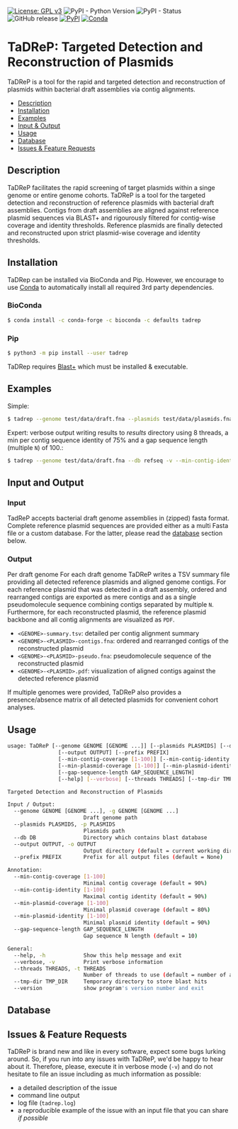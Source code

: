 [![License: GPL v3](https://img.shields.io/badge/License-GPL%20v3-brightgreen.svg)](https://github.com/oschwengers/bakta/blob/master/LICENSE)
![PyPI - Python Version](https://img.shields.io/pypi/pyversions/bakta.svg)
![PyPI - Status](https://img.shields.io/pypi/status/bakta.svg)
![GitHub release](https://img.shields.io/github/release/oschwengers/bakta.svg)
[![PyPI](https://img.shields.io/pypi/v/bakta.svg)](https://pypi.org/project/bakta)
[![Conda](https://img.shields.io/conda/v/bioconda/bakta.svg)](https://bioconda.github.io/recipes/bakta/README.html)

# TaDReP: Targeted Detection and Reconstruction of Plasmids

TaDReP is a tool for the rapid and targeted detection and reconstruction of plasmids within bacterial draft assemblies via contig alignments.

- [Description](#description)
- [Installation](#installation)
- [Examples](#examples)
- [Input & Output](#input-and-output)
- [Usage](#usage)
- [Database](#database)
- [Issues & Feature Requests](#issues)

## Description

TaDReP facilitates the rapid screening of target plasmids within a singe genome or entire genome cohorts.
TaDReP is a tool for the targeted detection and reconstruction of reference plasmids with bacterial draft assemblies.
Contigs from draft assemblies are aligned against reference plasmid sequences via BLAST+ and rigourously filtered for contig-wise coverage and identity thresholds. Reference plasmids are finally detected and reconstructed upon strict plasmid-wise coverage and identity thresholds.

## Installation

TaDRep can be installed via BioConda and Pip. However, we encourage to use [Conda](https://conda.io/projects/conda/en/latest/user-guide/install/index.html) to automatically install all required 3rd party dependencies.

### BioConda

```bash
$ conda install -c conda-forge -c bioconda -c defaults tadrep
```

### Pip

```bash
$ python3 -m pip install --user tadrep
```

TaDRep requires [Blast+](https://blast.ncbi.nlm.nih.gov) which must be installed & executable.

## Examples

Simple:

```bash
$ tadrep --genome test/data/draft.fna --plasmids test/data/plasmids.fna
```

Expert: verbose output writing results to *results* directory using 8 threads, a min per contig sequence identity of 75% and a gap sequence length (multiple `N`) of 100.:

```bash
$ tadrep --genome test/data/draft.fna --db refseq -v --min-contig-identity 75 --gap-sequence-length 100 --output results --threads THREADS 8
```

## Input and Output

### Input

TadReP accepts bacterial draft genome assemblies in (zipped) fasta format. Complete reference plasmid sequences are provided either as a multi Fasta file or a custom database. For the latter, please read the [database](#database) section below.

### Output

Per draft genome
For each draft genome TaDReP writes a TSV summary file providing all detected reference plasmids and aligned genome contigs. For each reference plasmid that was detected in a draft assembly, ordered and rearranged contigs are exported as mere contigs and as a single pseudomolecule sequence combining contigs separated by multiple `N`.
Furthermore, for each reconstructed plasmid, the reference plasmid backbone and all contig alignments are visualized as `PDF`.

- `<GENOME>-summary.tsv`: detailed per contig alignment summary
- `<GENOME>-<PLASMID>-contigs.fna`: ordered and rearranged contigs of the reconstructed plasmid
- `<GENOME>-<PLASMID>-pseudo.fna`: pseudomolecule sequence of the reconstructed plasmid
- `<GENOME>-<PLASMID>.pdf`: visualization of aligned contigs against the detected reference plasmid

If multiple genomes were provided, TaDReP also provides a presence/absence matrix of all detected plasmids for convenient cohort analyses.

## Usage

```bash
usage: TaDReP [--genome GENOME [GENOME ...]] [--plasmids PLASMIDS] [--db DB]
                [--output OUTPUT] [--prefix PREFIX]
                [--min-contig-coverage [1-100]] [--min-contig-identity [1-100]]
                [--min-plasmid-coverage [1-100]] [--min-plasmid-identity [1-100]]
                [--gap-sequence-length GAP_SEQUENCE_LENGTH]
                [--help] [--verbose] [--threads THREADS] [--tmp-dir TMP_DIR] [--version]

Targeted Detection and Reconstruction of Plasmids

Input / Output:
  --genome GENOME [GENOME ...], -g GENOME [GENOME ...]
                        Draft genome path
  --plasmids PLASMIDS, -p PLASMIDS
                        Plasmids path
  --db DB               Directory which contains blast database
  --output OUTPUT, -o OUTPUT
                        Output directory (default = current working directory)
  --prefix PREFIX       Prefix for all output files (default = None)

Annotation:
  --min-contig-coverage [1-100]
                        Minimal contig coverage (default = 90%)
  --min-contig-identity [1-100]
                        Maximal contig identity (default = 90%)
  --min-plasmid-coverage [1-100]
                        Minimal plasmid coverage (default = 80%)
  --min-plasmid-identity [1-100]
                        Minimal plasmid identity (default = 90%)
  --gap-sequence-length GAP_SEQUENCE_LENGTH
                        Gap sequence N length (default = 10)

General:
  --help, -h            Show this help message and exit
  --verbose, -v         Print verbose information
  --threads THREADS, -t THREADS
                        Number of threads to use (default = number of available CPUs)
  --tmp-dir TMP_DIR     Temporary directory to store blast hits
  --version             show program's version number and exit
```

## Database


## Issues & Feature Requests

TaDReP is brand new and like in every software, expect some bugs lurking around. So, if you run into any issues with TaDReP, we'd be happy to hear about it.
Therefore, please, execute it in verbose mode (`-v`) and do not hesitate to file an issue including as much information as possible:

- a detailed description of the issue
- command line output
- log file (`tadrep.log`)
- a reproducible example of the issue with an input file that you can share _if possible_
